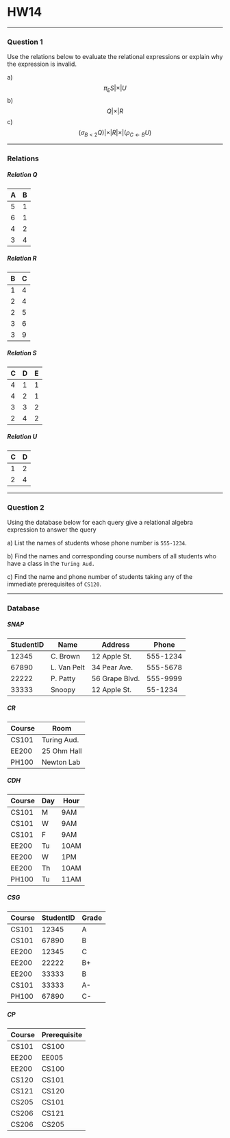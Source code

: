 # HW14
---
### Question 1

Use the relations below to evaluate the relational expressions or explain why the expression is invalid.

a) $$\pi_{E} S |{\times}| U$$
b) $$Q |{\times}| R$$
c) $$(\sigma_{B < 2} Q) |{\times}| R |{\times}| (\rho_{C \leftarrow B} U)$$

---
### Relations

##### Relation Q
| A   | B   |
| --- | --- |
| 5   | 1   |
| 6   | 1   |
| 4   | 2   |
| 3   | 4   |

##### Relation R
| B   | C   |
| --- | --- |
| 1   | 4   |
| 2   | 4   |
| 2   | 5   |
| 3   | 6   |
| 3   | 9   |

##### Relation S
| C   | D   | E   |
| --- | --- | --- |
| 4   | 1   | 1   |
| 4   | 2   | 1   |
| 3   | 3   | 2   |
| 2   | 4   | 2    |

##### Relation U
| C   | D   |
| --- | --- |
| 1   | 2   |
| 2   | 4    |

---
### Question 2
Using the database below for each query give a relational algebra expression to answer the query

a) List the names of students whose phone number is `555-1234`. 

b) Find the names and corresponding course numbers of all students who have a class in the `Turing Aud.` 

c) Find the name and phone number of students taking any of the immediate prerequisites of `CS120`.

---
### Database

##### SNAP
| StudentID | Name        | Address        | Phone    |
| --------- | ----------- | -------------- | -------- |
| 12345     | C. Brown    | 12 Apple St.   | 555-1234 |
| 67890     | L. Van Pelt | 34 Pear Ave.   | 555-5678 |
| 22222     | P. Patty    | 56 Grape Blvd. | 555-9999 |
| 33333     | Snoopy      | 12 Apple St.   | 55-1234         |

##### CR
| Course | Room        |
| ------ | ----------- |
| CS101  | Turing Aud. |
| EE200  | 25 Ohm Hall |
| PH100  | Newton Lab            |

##### CDH
| Course | Day | Hour |
| ------ | --- | ---- |
| CS101  | M   | 9AM  |
| CS101  | W   | 9AM  |
| CS101  | F   | 9AM  |
| EE200  | Tu  | 10AM |
| EE200  | W   | 1PM  |
| EE200  | Th  | 10AM |
| PH100  | Tu  | 11AM     |

##### CSG 
| Course | StudentID | Grade |
| ------ | --------- | ----- |
| CS101  | 12345     | A     |
| CS101  | 67890     | B     |
| EE200  | 12345     | C     |
| EE200  | 22222     | B+    |
| EE200  | 33333     | B     |
| CS101  | 33333     | A-    |
| PH100  | 67890     | C-    | 

##### CP
| Course | Prerequisite |
| ------ | ------------ |
| CS101  | CS100        |
| EE200  | EE005        |
| EE200  | CS100        |
| CS120  | CS101        |
| CS121  | CS120        |
| CS205  | CS101        |
| CS206  | CS121        |
| CS206  | CS205             |


